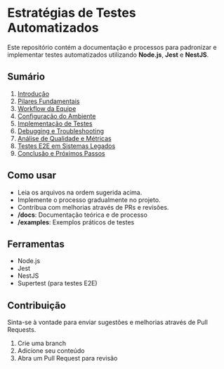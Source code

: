 # Estratégias de Testes Automatizados

Este repositório contém a documentação e processos para padronizar e implementar testes automatizados utilizando **Node.js**, **Jest** e **NestJS**.

## Sumário
1. [Introdução](docs/01-introducao.md)
2. [Pilares Fundamentais](docs/02-pilares-fundamentais.md)
3. [Workflow da Equipe](docs/03-workflow-equipe.md)
4. [Configuração do Ambiente](docs/04-configuracao-ambiente.md)
5. [Implementação de Testes](docs/05-implementacao-testes.md)
6. [Debugging e Troubleshooting](docs/06-debugging-e-troubleshooting.md)
7. [Análise de Qualidade e Métricas](docs/07-analise-qualidade-metricas.md)
8. [Testes E2E em Sistemas Legados](docs/08-testes-e2e-legado.md)
9. [Conclusão e Próximos Passos](docs/09-conclusao-e-proximos-passos.md)

## Como usar
- Leia os arquivos na ordem sugerida acima.
- Implemente o processo gradualmente no projeto.
- Contribua com melhorias através de PRs e revisões.
- **/docs**: Documentação teórica e de processo  
- **/examples**: Exemplos práticos de testes  

## Ferramentas
- Node.js
- Jest
- NestJS
- Supertest (para testes E2E)

## Contribuição
Sinta-se à vontade para enviar sugestões e melhorias através de Pull Requests.
1. Crie uma branch
2. Adicione seu conteúdo
3. Abra um Pull Request para revisão